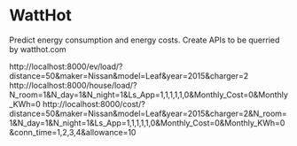 # WattHot
Predict energy consumption and energy costs. Create APIs to be querried by watthot.com

<Rest-API>

http://localhost:8000/ev/load/?distance=50&maker=Nissan&model=Leaf&year=2015&charger=2
http://localhost:8000/house/load/?N_room=1&N_day=1&N_night=1&Ls_App=1,1,1,1,1,0&Monthly_Cost=0&Monthly_KWh=0
http://localhost:8000/cost/?distance=50&maker=Nissan&model=Leaf&year=2015&charger=2&N_room=1&N_day=1&N_night=1&Ls_App=1,1,1,1,1,0&Monthly_Cost=0&Monthly_KWh=0&conn_time=1,2,3,4&allowance=10
